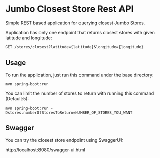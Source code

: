 # Jumbo Closest Store Rest API
Simple REST based application for querying closest Jumbo Stores.

Application has only one endpoint that returns closest stores with given latitude and longitude:

`GET /stores/closest?latitude={latitude}&longitude={longitude}`

## Usage

To run the application, just run this command under the base directory:

`mvn spring-boot:run`

You can limit the number of stores to return with running this command (Default:5):

`mvn spring-boot:run -Dstores.numberOfStoresToReturn=NUMBER_OF_STORES_YOU_WANT`

## Swagger

You can try the closest store endpoint using SwaggerUI:

http://localhost:8080/swagger-ui.html